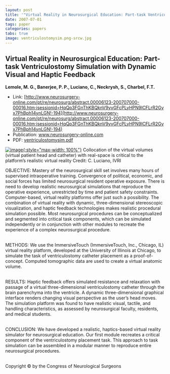 ```yaml
---
layout: post
title: '"Virtual Reality in Neurosurgical Education: Part-task Ventriculostomy Simulation with Dynamic Visual and Haptic Feedback"'
date: 2007-07-01
tags: paper
categories: papers
tabs: true
image: ventriculostomysim.png-srcw.jpg
---
```


## Virtual Reality in Neurosurgical Education: Part-task Ventriculostomy Simulation with Dynamic Visual and Haptic Feedback
**Lemole, M. G., Banerjee, P. P., Luciano, C., Neckrysh, S., Charbel, F.T.**
- Link: [http://www.neurosurgery-online.com/pt/re/neurosurg/abstract.00006123-200707000-00016.htm;jsessionid=HqQp3FGnThKBQknV9yvGFcPLyHPN9lCFLrR2Gyx7PhBph14ynLGN!-194](http://www.neurosurgery-online.com/pt/re/neurosurg/abstract.00006123-200707000-00016.htm;jsessionid=HqQp3FGnThKBQknV9yvGFcPLyHPN9lCFLrR2Gyx7PhBph14ynLGN!-194)
- Publication: www.neurosurgery-online.com
- PDF: [ventriculostomysim.pdf](/documents/ventriculostomysim.pdf)


[![image](https://www.evl.uic.edu/output/originals/ventriculostomysim.png-srcw.jpg){:style="max-width: 100%"}](https://www.evl.uic.edu/output/originals/ventriculostomysim.png-srcw.jpg)
Collocation of the virtual volumes (virtual patient head and catheter) with real-space is critical to the platform&rsquo;s realistic virtual reality
Credit: C. Luciano, IVRI

OBJECTIVE: Mastery of the neurosurgical skill set involves many hours of supervised intraoperative training. Convergence of political, economic, and social forces has limited neurosurgical resident operative exposure. There is need to develop realistic neurosurgical simulations that reproduce the operative experience, unrestricted by time and patient safety constraints. Computer-based, virtual reality platforms offer just such a possibility. The combination of virtual reality with dynamic, three-dimensional stereoscopic visualization, and haptic feedback technologies makes realistic procedural simulation possible. Most neurosurgical procedures can be conceptualized and segmented into critical task components, which can be simulated independently or in conjunction with other modules to recreate the experience of a complex neurosurgical procedure.<br><br>

METHODS: We use the ImmersiveTouch (ImmersiveTouch, Inc., Chicago, IL) virtual reality platform, developed at the University of Illinois at Chicago, to simulate the task of ventriculostomy catheter placement as a proof-of-concept. Computed tomographic data are used to create a virtual anatomic volume.<br><br>

RESULTS: Haptic feedback offers simulated resistance and relaxation with passage of a virtual three-dimensional ventriculostomy catheter through the brain parenchyma into the ventricle. A dynamic three-dimensional graphical interface renders changing visual perspective as the user&rsquo;s head moves. The simulation platform was found to have realistic visual, tactile, and handling characteristics, as assessed by neurosurgical faculty, residents, and medical students.<br><br>

CONCLUSION: We have developed a realistic, haptics-based virtual reality simulator for neurosurgical education. Our first module recreates a critical component of the ventriculostomy placement task. This approach to task simulation can be assembled in a modular manner to reproduce entire neurosurgical procedures.<br><br>

Copyright &copy; by the Congress of Neurological Surgeons